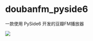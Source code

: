 # doubanfm_pyside6
一款使用 PySide6 开发的豆瓣FM播放器

![](https://raw.githubusercontent.com/m-assets/pics/pics/imgs/202111091701484.png)
